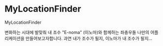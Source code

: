 # MyLocationFinder
MyLocationFinder

변화하는 시대에 발맞춰 내 조수 "E-noma" (이노마)와 함께하는 좌충우돌 나만의 어플리케이션을 만들어보고자합니다.
과연 내가 조수가 될지, 이노마가 내 조수가 될지...

